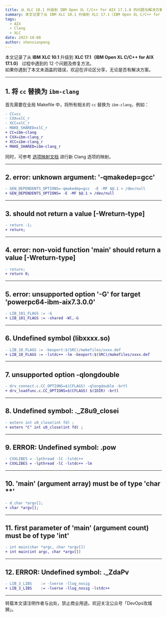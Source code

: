 ```yaml
---
title: 从 XLC 10.1 升级到 IBM Open XL C/C++ for AIX 17.1.0 的问题与解决方案
summary: 本文记录了从 IBM XLC 10.1 升级到 XLC 17.1（IBM Open XL C/C++ for AIX 17.1.0）过程中遇到的问题及解决方法，共涵盖 12 个错误的修复方案。
tags:
  - AIX
  - Clang
  - XLC
date: 2023-10-08
author: shenxianpeng
---
```


本文记录了从 **IBM XLC 10.1** 升级到 **XLC 17.1（IBM Open XL C/C++ for AIX 17.1.0）** 过程中遇到的 12 个问题及修复方法。  
如果你遇到了本文未涵盖的错误，欢迎在评论区分享，无论是否有解决方案。

---

## 1. 将 `cc` 替换为 `ibm-clang`

首先需要在全局 Makefile 中，将所有相关的 `cc` 替换为 `ibm-clang`，例如：

```diff
- CC=cc
- CXX=xlC_r
- XCC=xlC_r
- MAKE_SHARED=xlC_r
+ CC=ibm-clang
+ CXX=ibm-clang_r
+ XCC=ibm-clang_r
+ MAKE_SHARED=ibm-clang_r
````

同时，可参考 [选项映射文档](https://www.ibm.com/docs/en/openxl-c-and-cpp-aix/17.1.0?topic=options-mapping) 进行新 Clang 选项的映射。

---

## 2. error: unknown argument: '-qmakedep=gcc'

```diff
- GEN_DEPENDENTS_OPTIONS=-qmakedep=gcc  -E -MF $@.1 > /dev/null
+ GEN_DEPENDENTS_OPTIONS= -E -MF $@.1 > /dev/null
```

---

## 3. should not return a value \[-Wreturn-type]

```diff
- return -1;
+ return;
```

---

## 4. error: non-void function 'main' should return a value \[-Wreturn-type]

```diff
- return;
+ return 0;
```

---

## 5. error: unsupported option '-G' for target 'powerpc64-ibm-aix7.3.0.0'

```diff
- LIB_101_FLAGS := -G
+ LIB_101_FLAGS := -shared -Wl,-G
```

---

## 6. Undefined symbol (libxxxx.so)

```diff
- LIB_10_FLAGS := -bexport:$(SRC)/makefiles/xxxx.def
+ LIB_10_FLAGS := -lstdc++ -lm -bexport:$(SRC)/makefiles/xxxx.def
```

---

## 7. unsupported option -qlongdouble

```diff
- drv_connect.c.CC_OPTIONS=$(CFLAGS) -qlongdouble -brtl
+ drv_loadfunc.c.CC_OPTIONS=$(CFLAGS) $(IDIR) -brtl
```

---

## 8. Undefined symbol: .\_Z8u9\_closei

```diff
- extern int u9_close(int fd) ;
+ extern "C" int u9_close(int fd) ;
```

---

## 9. ERROR: Undefined symbol: .pow

```diff
- CXXLIBES = -lpthread -lC -lstdc++
+ CXXLIBES = -lpthread -lC -lstdc++ -lm
```

---

## 10. 'main' (argument array) must be of type 'char \*\*'

```diff
- d_char *argv[];
+ char *argv[];
```

---

## 11. first parameter of 'main' (argument count) must be of type 'int'

```diff
- int main(char *argc, char *argv[])
+ int main(int argc, char *argv[])
```

---

## 12. ERROR: Undefined symbol: .\_ZdaPv

```diff
- LIB_3_LIBS	:= -lverse -llog_nosig
+ LIB_3_LIBS	:= -lverse -llog_nosig -lstdc++
```

---

转载本文请注明作者与出处，禁止商业用途。欢迎关注公众号「DevOps攻城狮」。
